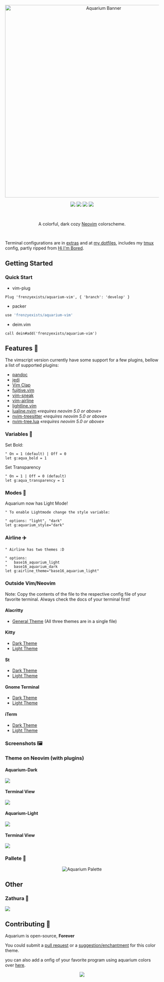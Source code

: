 
<p align="center">
    <a href="https://github.com/FrenzyExists" target="_blank">
        <img src="screenshots/banner.png" alt="Aquarium Banner" width="630"/>
    </a>
</p>
<p align="center">
    <a href="https://github.com/FrenzyExists/aquarium-vim/stargazers"><img src="https://img.shields.io/github/stars/FrenzyExists/aquarium-vim?colorA=20202a&colorB=cddbf9&style=for-the-badge&logo=starship style=flat-square"></a>
    <a href="https://github.com/FrenzyExists/aquarium-vim/releases/latest"><img src="https://img.shields.io/github/release/FrenzyExists/aquarium-vim.svg?&style=for-the-badge&label=Release&logo=github&logoColor=eceff4&colorA=20202a&colorB=f6bbe7"/></a>
    <a href="https://github.com/FrenzyExists/aquarium-vim/issues"><img src="https://img.shields.io/github/issues/FrenzyExists/aquarium-vim?colorA=20202a&colorB=e6dfb8&style=for-the-badge&logo=bugatti"></a>
    <a href="https://github.com/FrenzyExists/aquarium-vim/network/members"><img src="https://img.shields.io/github/forks/FrenzyExists/aquarium-vim?colorA=20202a&colorB=ebb9b9&style=for-the-badge&logo=github"></a>
</p>

<br/>

<p align="center">A colorful, dark cozy <a href="https://github.com/neovim/neovim">Neovim</a> colorscheme.</p>

<br/>

Terminal configurations are in [extras](https://github.com/FrenzyExists/aquarium-vim/tree/develop/extras) and at [my dotfiles](https://github.com/FrenzyExists/dotfiles), includes my [tmux](https://github.com/FrenzyExists/dotfiles/blob/master/config/.tmux.conf) config, partly ripped from [Hi I'm Bored](https://github.com/shaunsingh).

## Getting Started

### Quick Start

* vim-plug
```vim
Plug 'frenzyexists/aquarium-vim', { 'branch': 'develop' }
```

* packer
```lua
use 'frenzyexists/aquarium-vim'
```

* deim.vim
```vim
call dein#add('frenzyexists/aquarium-vim')
```

## Features 🎁
The vimscript version currently have some support for a few plugins, bellow a list of supported plugins:
- [pandoc](https://github.com/jgm/pandoc)
- [jedi](https://github.com/davidhalter/jedi)
- [Vim Clap](https://github.com/liuchengxu/vim-clap/tree/master/test)
- [fujitive.vim](https://github.com/tpope/vim-fugitive)
- [vim-sneak](https://github.com/justinmk/vim-sneak)
- [vim-airline](https://github.com/vim-airline/vim-airline)
- [lightline.vim](https://github.com/itchyny/lightline.vim)
- [lualine.nvim](https://github.com/nvim-lualine/lualine.nvim) _«requires neovim 5.0 or above»_
- [nvim-treesitter](https://github.com/nvim-treesitter/nvim-treesitter) _«requires neovim 5.0 or above»_
- [nvim-tree.lua](https://github.com/kyazdani42/nvim-tree.lua) _«requires neovim 5.0 or above»_

### Variables 🎯

Set Bold:
```vim
" On = 1 (default) | Off = 0
let g:aqua_bold = 1
```
Set Transparency
```vim
" On = 1 | Off = 0 (default)
let g:aqua_transparency = 1
```

### Modes 🧰
Aquarium now has Light Mode!

```vim
" To enable Lightmode change the style variable:

" options: "light", "dark"
let g:aquarium_style="dark"
```

### Airline ✈️
```vim
" Airline has two themes :D

" options:
"   base16_aquarium_light
"   base16_aquarium_dark
let g:airline_theme="base16_aquarium_light"
```

### Outside Vim/Neovim

Note: Copy the contents of the file to the respective config file of your
favorite terminal. Always check the docs of your terminal first!

#### Alacritty

* [General Theme](https://github.com/FrenzyExists/aquarium-vim/blob/develop/extras/terminal-themes/alacritty/alacritty_aquarium.yml) (All three themes are in a single file)

#### Kitty
* [Dark Theme](https://github.com/FrenzyExists/aquarium-vim/blob/develop/extras/terminal-themes/kitty/kitty_aquarium_dark.conf)
* [Light Theme](https://github.com/FrenzyExists/aquarium-vim/blob/develop/extras/terminal-themes/kitty/kitty_aquarium_light.conf)

#### St
* [Dark Theme](https://github.com/FrenzyExists/aquarium-vim/blob/develop/extras/terminal-themes/st/alacritty-dark.c)
* [Light Theme](https://github.com/FrenzyExists/aquarium-vim/blob/develop/extras/terminal-themes/st/alacritty-light.c)

#### Gnome Terminal
* [Dark Theme](https://github.com/FrenzyExists/aquarium-vim/blob/develop/extras/terminal-themes/gnome-terminal/aquarium-dark.sh)
* [Light Theme](https://github.com/FrenzyExists/aquarium-vim/blob/develop/extras/terminal-themes/gnome-terminal/aquarium-light.sh)

#### iTerm
* [Dark Theme](https://github.com/FrenzyExists/aquarium-vim/blob/develop/extras/terminal-themes/iterm/aquarium-dark.itermcolors)
* [Light Theme](https://github.com/FrenzyExists/aquarium-vim/blob/develop/extras/terminal-themes/iterm/aquarium-light.itermcolors)

### Screenshots 🖼️

### Theme on Neovim (with plugins)

#### Aquarium-Dark
![](screenshots/pika_vim-dark.png)

#### Terminal View
![](screenshots/preview-dark.png)

#### Aquarium-Light
![](screenshots/pika_vim-light.png)

#### Terminal View
![](screenshots/preview-light.png)

### Pallete 🎨
<p align="center">
    <img src="screenshots/palette.png" alt="Aquarium Palette"/>
</p>

## Other

### Zathura 📖
![](screenshots/zathura-b.png)

## Contributing 🚧
Aquarium is open-source, **Forever**

You could submit a [pull request](https://github.com/frenzyexists/aquarium-vim/pulls) or a [suggestion/enchantment](https://github.com/frenzyexists/aquarium-vim/issues) for this color theme.

you can also add a onfig of your favorite program using aquarium colors over [here](https://github.com/FrenzyExists/dotfiles).

<p align="center">
    <a href="https://github.com/frenzyexists/aquarium-vim/blob/main/LICENSE">
        <img src="https://img.shields.io/badge/license-MIT-orange.svg?colorA=20202A&colorB=b8dceb&style=for-the-badge&logo=mitsubishi">
    </a>
</p>


